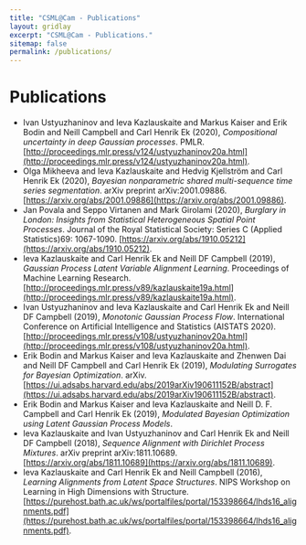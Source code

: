 ```yaml
---
title: "CSML@Cam - Publications"
layout: gridlay
excerpt: "CSML@Cam - Publications."
sitemap: false
permalink: /publications/
---
```


# Publications
- Ivan Ustyuzhaninov and Ieva Kazlauskaite and Markus Kaiser and Erik Bodin and Neill Campbell and Carl Henrik Ek (2020), *Compositional uncertainty in deep Gaussian processes*. PMLR. [http://proceedings.mlr.press/v124/ustyuzhaninov20a.html](http://proceedings.mlr.press/v124/ustyuzhaninov20a.html). 
- Olga Mikheeva and Ieva Kazlauskaite and Hedvig Kjellström and Carl Henrik Ek (2020), *Bayesian nonparametric shared multi-sequence time series segmentation*. arXiv preprint arXiv:2001.09886. [https://arxiv.org/abs/2001.09886](https://arxiv.org/abs/2001.09886). 
- Jan Povala and Seppo Virtanen and Mark Girolami (2020), *Burglary in London: Insights from Statistical Heterogeneous Spatial Point Processes*. Journal of the Royal Statistical Society: Series C (Applied Statistics)69: 1067-1090. [https://arxiv.org/abs/1910.05212](https://arxiv.org/abs/1910.05212). 
- Ieva Kazlauskaite and Carl Henrik Ek and Neill DF Campbell (2019), *Gaussian Process Latent Variable Alignment Learning*. Proceedings of Machine Learning Research. [http://proceedings.mlr.press/v89/kazlauskaite19a.html](http://proceedings.mlr.press/v89/kazlauskaite19a.html). 
- Ivan Ustyuzhaninov and Ieva Kazlauskaite and Carl Henrik Ek and Neill DF Campbell (2019), *Monotonic Gaussian Process Flow*. International Conference on Artificial Intelligence and Statistics (AISTATS 2020). [http://proceedings.mlr.press/v108/ustyuzhaninov20a.html](http://proceedings.mlr.press/v108/ustyuzhaninov20a.html). 
- Erik Bodin and Markus Kaiser and Ieva Kazlauskaite and Zhenwen Dai and Neill DF Campbell and Carl Henrik Ek (2019), *Modulating Surrogates for Bayesian Optimization*. arXiv. [https://ui.adsabs.harvard.edu/abs/2019arXiv190611152B/abstract](https://ui.adsabs.harvard.edu/abs/2019arXiv190611152B/abstract). 
- Erik Bodin and Markus Kaiser and Ieva Kazlauskaite and Neill D. F. Campbell and Carl Henrik Ek (2019), *Modulated Bayesian Optimization using Latent Gaussian Process Models*. 
- Ieva Kazlauskaite and Ivan Ustyuzhaninov and Carl Henrik Ek and Neill DF Campbell (2018), *Sequence Alignment with Dirichlet Process Mixtures*. arXiv preprint arXiv:1811.10689. [https://arxiv.org/abs/1811.10689](https://arxiv.org/abs/1811.10689). 
- Ieva Kazlauskaite and Carl Henrik Ek and Neill Campbell (2016), *Learning Alignments from Latent Space Structures*. NIPS Workshop on Learning in High Dimensions with Structure. [https://purehost.bath.ac.uk/ws/portalfiles/portal/153398664/lhds16_alignments.pdf](https://purehost.bath.ac.uk/ws/portalfiles/portal/153398664/lhds16_alignments.pdf). 
